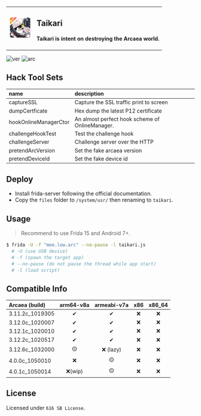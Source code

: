 <table>
  <tbody>
  <tr>
    <td style="text-align:left">
      <img src="files/htdoc/favicon.png" width=60>
    </td>
    <td style="text-align:left">
      <h2>Taikari</h2>
      <h4>Taikari is intent on <strong>destroying</strong> the Arcaea world.</h4>
    </td>
  </tr>
  </tbody>
</table>

![ver](https://img.shields.io/badge/taikari-v0.6.2-blue) ![arc](https://img.shields.io/badge/arcaea-4.0.1c-716dba)

## Hack Tool Sets
| name | description |
| :--- | :---------- |
| captureSSL            | Capture the SSL traffic print to screen |
| dumpCertficate        | Hex dump the latest P12 certificate |
| hookOnlineManagerCtor | An almost perfect hook scheme of OnlineManager. |
| challengeHookTest     | Test the challenge hook |
| challengeServer       | Challenge server over the HTTP |
| pretendArcVersion     | Set the fake arcaea version |
| pretendDeviceId       | Set the fake device id |

## Deploy
 - Install frida-server following the official documentation.
 - Copy the `files` folder to `/system/usr/` then renaming to `taikari`.

## Usage
> Recommend to use Frida 15 and Android 7+.
```bash
$ frida -U -f "moe.low.arc" --no-pause -l taikari.js
  # -U (use USB device)
  # -f (spawn the target app)
  # --no-pause (do not pause the thread while app start)
  # -l (load script)
```

## Compatible Info
|  Arcaea (build) |  arm64-v8a  |  armeabi-v7a  |  x86  |  x86_64  |
| :-------------- | :---------: | :-----------: | :---: | :---:    |
| 3.11.2c_1019305 | ✔           | ✔            | ❌    | ❌      |
| 3.12.0c_1020007 | ✔           | ✔            | ❌    | ❌      |
| 3.12.1c_1020010 | ✔           | ✔            | ❌    | ❌      |
| 3.12.2c_1020517 | ✔           | ✔            | ❌    | ❌      |
| 3.12.6c_1032000 | 🟡          | ❌ (lazy)    | ❌    | ❌      |
| 4.0.0c_1050010  | ❌          | 🟡           | ❌    | ❌      |
| 4.0.1c_1050014  | ❌(wip)     | 🟡           | ❌    | ❌      |

## License
Licensed under `616 SB License`.
